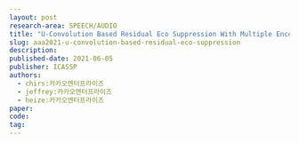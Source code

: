 ```yaml
---
layout: post
research-area: SPEECH/AUDIO
title: "U-Convolution Based Residual Eco Suppression With Multiple Encoders"
slug: aaa2021-u-convolution-based-residual-eco-suppression
description:
published-date: 2021-06-05
publisher: ICASSP
authors:
  - chirs:카카오엔터프라이즈
  - jeffrey:카카오엔터프라이즈
  - heize:카카오엔터프라이즈
paper:
code:
tag:
---
```

